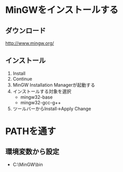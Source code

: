 # MinGWをインストールする
## ダウンロード
http://www.mingw.org/

## インストール
1. Install
2. Continue
3. MinGW Installation Managerが起動する
4. インストールする対象を選択
    - mingw32-base
    - mingw32-gcc-g++
5. ツールバーからInstall->Apply Change

# PATHを通す

## 環境変数から設定
- C:\MinGW\bin